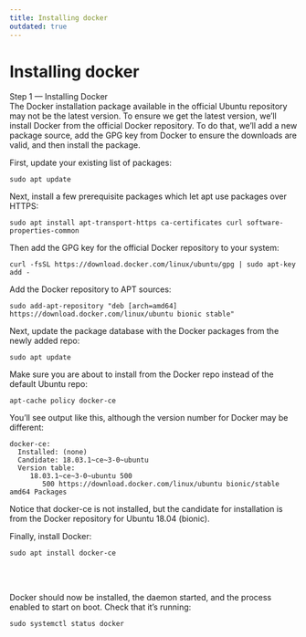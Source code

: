 ```yaml
---
title: Installing docker
outdated: true
---
```

# Installing docker

<p id="bkmrk-step-1-%E2%80%94-installing-">Step 1 — Installing Docker<br>The Docker installation package available in the official Ubuntu repository may not be the latest version. To ensure we get the latest version, we’ll install Docker from the official Docker repository. To do that, we’ll add a new package source, add the GPG key from Docker to ensure the downloads are valid, and then install the package.</p>
<p id="bkmrk-first%2C-update-your-e">First, update your existing list of packages:</p>
<pre id="bkmrk-sudo-apt-update"><code class="language-">sudo apt update</code></pre>
<p id="bkmrk-next%2C-install-a-few-">Next, install a few prerequisite packages which let apt use packages over HTTPS:</p>
<pre id="bkmrk-sudo-apt-install-apt"><code class="language-">sudo apt install apt-transport-https ca-certificates curl software-properties-common</code></pre>
<p id="bkmrk-then-add-the-gpg-key">Then add the GPG key for the official Docker repository to your system:</p>
<pre id="bkmrk-curl--fssl-https%3A%2F%2Fd"><code class="language-">curl -fsSL https://download.docker.com/linux/ubuntu/gpg | sudo apt-key add -</code></pre>
<p id="bkmrk-add-the-docker-repos">Add the Docker repository to APT sources:</p>
<pre id="bkmrk-sudo-add-apt-reposit"><code class="language-">sudo add-apt-repository "deb [arch=amd64] https://download.docker.com/linux/ubuntu bionic stable"</code></pre>
<p id="bkmrk-next%2C-update-the-pac">Next, update the package database with the Docker packages from the newly added repo:</p>
<pre id="bkmrk-sudo-apt-update-0"><code class="language-">sudo apt update</code></pre>
<p id="bkmrk-make-sure-you-are-ab">Make sure you are about to install from the Docker repo instead of the default Ubuntu repo:</p>
<pre id="bkmrk-apt-cache-policy-doc"><code class="language-">apt-cache policy docker-ce</code></pre>
<p id="bkmrk-you%E2%80%99ll-see-output-li">You’ll see output like this, although the version number for Docker may be different:</p>
<pre id="bkmrk-docker-ce%3A-installed"><code class="language-YAML">docker-ce:
  Installed: (none)
  Candidate: 18.03.1~ce~3-0~ubuntu
  Version table:
     18.03.1~ce~3-0~ubuntu 500
        500 https://download.docker.com/linux/ubuntu bionic/stable amd64 Packages</code></pre>
<p id="bkmrk-notice-that-docker-c">Notice that docker-ce is not installed, but the candidate for installation is from the Docker repository for Ubuntu 18.04 (bionic).</p>
<p id="bkmrk-finally%2C-install-doc">Finally, install Docker:</p>
<pre id="bkmrk-sudo-apt-install-doc"><code class="language-shell">sudo apt install docker-ce</code></pre>
<p id="bkmrk-%C2%A0"> </p>
<p id="bkmrk-docker-should-now-be"><br>Docker should now be installed, the daemon started, and the process enabled to start on boot. Check that it’s running:</p>
<pre id="bkmrk-sudo-systemctl-statu"><code class="language-shell">sudo systemctl status docker</code></pre>